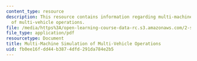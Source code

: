 ```yaml
---
content_type: resource
description: This resource contains information regarding multi-machine simulation
  of multi-vehicle operations.
file: /media/https%3A/open-learning-course-data-rc.s3.amazonaws.com/2-s998-marine-autonomy-sensing-and-communications-spring-2012/fb0ee16fdd44b3874dfd291da784e2b5_MIT2_S998S12_Lab08.pdf
file_type: application/pdf
resourcetype: Document
title: Multi-Machine Simulation of Multi-Vehicle Operations
uid: fb0ee16f-dd44-b387-4dfd-291da784e2b5
---
```

